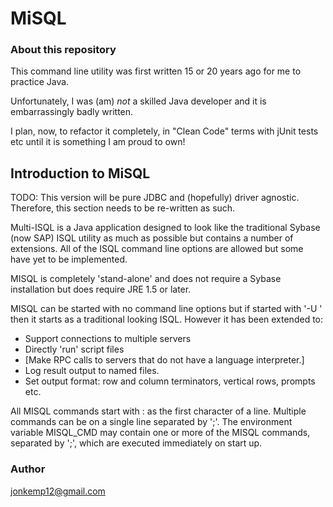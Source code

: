 # MiSQL

### About this repository

This command line utility was first written 15 or 20 years ago for me to practice Java.

Unfortunately, I was (am)  _not_  a skilled Java developer and it is embarrassingly badly written.

I plan, now, to refactor it completely, in "Clean Code" terms with jUnit tests etc until it is something I am proud to own!

## Introduction to MiSQL

TODO: This version will be pure JDBC and (hopefully) driver agnostic. Therefore, this section needs to be re-written as such.

Multi-ISQL is a Java application designed to look like the traditional Sybase (now SAP) ISQL 
utility as much as possible but contains a number of extensions. All of the 
ISQL command line options are allowed but some have yet to be implemented.

MISQL is completely 'stand-alone' and does not require a Sybase installation 
but does require JRE 1.5 or later.

MISQL can be started with no command line options but if started with 
'-U <username>' then it starts as a traditional looking ISQL. 
However it has been extended to:

 * Support connections to multiple servers
 * Directly 'run' script files
 * [Make RPC calls to servers that do not have a language interpreter.]
 * Log result output to named files.
 * Set output format: row and column terminators, vertical rows, prompts etc.
 
All MISQL commands start with : as the first character of a line.
Multiple commands can be on a single line separated by ';'.
The environment variable MISQL_CMD may contain one or more of the MISQL 
commands, separated by ';', which are executed immediately on start up.

### Author
jonkemp12@gmail.com
